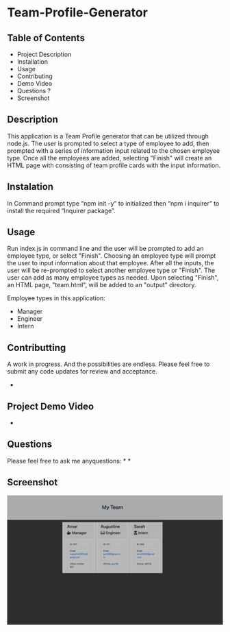 # Team-Profile-Generator 
## Table of Contents 

* Project Description
* Installation
* Usage
* Contributing 
* Demo Video
* Questions ?
* Screenshot

## Description
This application is a Team Profile generator that can be utilized through node.js. The user is prompted to select a type of employee to add, then prompted with a series of information input related to the chosen employee type. Once all the employees are added, selecting "Finish" will create an HTML page with consisting of team profile cards with the input information.

## Instalation

In Command prompt type “npm init -y” to initialized then “npm i inquirer” to install the required “Inquirer package”.

## Usage 

Run index.js in command line and the user will be prompted to add an employee type, or select "Finish". Choosing an employee type will prompt the user to input information about that employee. After all the inputs, the user will be re-prompted to select another employee type or "Finish". The user can add as many employee types as needed. Upon selecting "Finish", an HTML page, "team.html", will be added to an "output" directory.

Employee types in this application:

* Manager
* Engineer
* Intern

## Contributting
A work in progress. And the possibilities are endless.
Please feel free to submit any code updates for review and acceptance.

* 

## Project Demo Video

* 

## Questions

Please feel free to ask me anyquestions:
* 
* 

## Screenshot
![screenshot1](./images/image.png)




